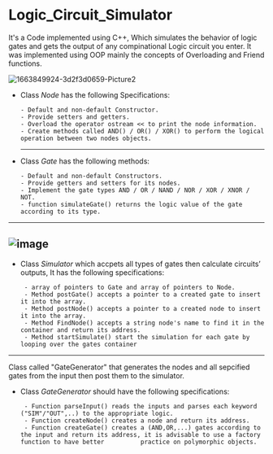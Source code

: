# Logic_Circuit_Simulator
It's a Code implemented using C++, Which simulates the behavior of logic gates and gets the output of any compinational Logic circuit you enter.
It was implemented using OOP mainly the concepts of Overloading and Friend functions.

![1663849924-3d2f3d0659-Picture2](https://user-images.githubusercontent.com/69655655/192331330-0cf20aff-94f9-4f64-aeb0-a8904736e1fe.png)

* Class *Node* has the following Specifications:

      - Default and non-default Constructor.
      - Provide setters and getters.
      - Overload the operator ostream << to print the node information.
      - Create methods called AND() / OR() / XOR() to perform the logical operation between two nodes objects.
  ------------------------------------------------------------------------------------------------------------------------------------------------  
* Class *Gate* has the following methods:

      - Default and non-default Constructors.
      - Provide getters and setters for its nodes.
      - Implement the gate types AND / OR / NAND / NOR / XOR / XNOR / NOT.
      - function simulateGate() returns the logic value of the gate according to its type.  
-------------------------------------------------------------------------------------------------------------------------------
      
![image](https://user-images.githubusercontent.com/69655655/192333438-e5e2acfd-05e5-40f8-b13b-5794607988c5.png)
------------------------------------------------------------------------------------------------------------------------------------------------
* Class *Simulator* which accpets all types of gates then calculate circuits’ outputs, It has the following specifications:

       - array of pointers to Gate and array of pointers to Node.
       - Method postGate() accepts a pointer to a created gate to insert it into the array.
       - Method postNode() accepts a pointer to a created node to insert it into the array.
       - Method FindNode() accepts a string node's name to find it in the container and return its address.
       - Method startSimulate() start the simulation for each gate by looping over the gates container
------------------------------------------------------------------------------------------------------------------------------------------------
Class called "GateGenerator" that generates the nodes and all sepcified gates from the input then post them to the simulator.

* Class *GateGenerator* should have the following specifications:

       - Function parseInput() reads the inputs and parses each keyword ("SIM"/"OUT",..) to the appropriate logic.
       - Function createNode() creates a node and return its address.
       - Function createGate() creates a (AND,OR,...) gates according to the input and return its address, it is advisable to use a factory function to have better          practice on polymorphic objects.
